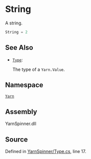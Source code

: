 # String

A string.

```csharp
String = 2
```

## See Also

* [`Type`](./): 

  The type of a `Yarn.Value`.

## Namespace

[`Yarn`](../)

## Assembly

YarnSpinner.dll

## Source

Defined in [YarnSpinner/Type.cs](https://github.com/YarnSpinnerTool/YarnSpinner//blob/develop/YarnSpinner/Type.cs#L17), line 17.

